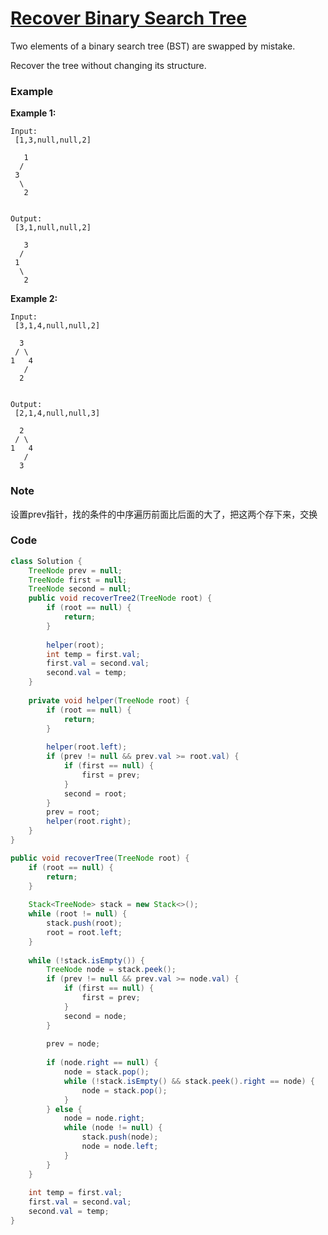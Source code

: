 # [Recover Binary Search Tree](https://leetcode.com/problems/recover-binary-search-tree/description/)

Two elements of a binary search tree \(BST\) are swapped by mistake.

Recover the tree without changing its structure.

### Example

**Example 1:**

```
Input:
 [1,3,null,null,2]

   1
  /
 3
  \
   2


Output:
 [3,1,null,null,2]

   3
  /
 1
  \
   2

```

**Example 2:**

```
Input:
 [3,1,4,null,null,2]

  3
 / \
1   4
   /
  2


Output:
 [2,1,4,null,null,3]

  2
 / \
1   4
   /
  3
```

### Note

设置prev指针，找的条件的中序遍历前面比后面的大了，把这两个存下来，交换

### Code

```java
class Solution {
    TreeNode prev = null;
    TreeNode first = null;
    TreeNode second = null;
    public void recoverTree2(TreeNode root) {
        if (root == null) {
            return;
        }
        
        helper(root);
        int temp = first.val;
        first.val = second.val;
        second.val = temp;
    }
    
    private void helper(TreeNode root) {
        if (root == null) {
            return;
        }
        
        helper(root.left);
        if (prev != null && prev.val >= root.val) {
            if (first == null) {
                first = prev;
            }
            second = root;
        }
        prev = root;
        helper(root.right);
    }
}
```

```java
public void recoverTree(TreeNode root) {
    if (root == null) {
        return;
    }
    
    Stack<TreeNode> stack = new Stack<>();
    while (root != null) {
        stack.push(root);
        root = root.left;
    }
    
    while (!stack.isEmpty()) {  
        TreeNode node = stack.peek();
        if (prev != null && prev.val >= node.val) {
            if (first == null) {
                first = prev;
            }
            second = node;
        }
        
        prev = node;
        
        if (node.right == null) {
            node = stack.pop();
            while (!stack.isEmpty() && stack.peek().right == node) {
                node = stack.pop();
            }
        } else {
            node = node.right;
            while (node != null) {
                stack.push(node);
                node = node.left;
            }
        }
    }
    
    int temp = first.val;
    first.val = second.val;
    second.val = temp;
}
```



